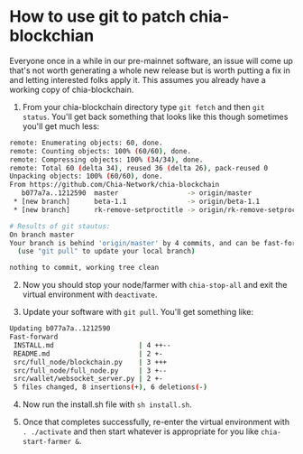# How to use git to patch chia-blockchian

Everyone once in a while in our pre-mainnet software, an issue will come up that's not worth generating a whole new release but is worth putting a fix in and letting interested folks apply it. This assumes you already have a working copy of chia-blockchain.

1. From your chia-blockchain directory type `git fetch` and then `git status`. You'll get back something that looks like this though sometimes you'll get much less:
```bash
remote: Enumerating objects: 60, done.
remote: Counting objects: 100% (60/60), done.
remote: Compressing objects: 100% (34/34), done.
remote: Total 60 (delta 34), reused 36 (delta 26), pack-reused 0
Unpacking objects: 100% (60/60), done.
From https://github.com/Chia-Network/chia-blockchain
   b077a7a..1212590  master                 -> origin/master
 * [new branch]      beta-1.1               -> origin/beta-1.1
 * [new branch]      rk-remove-setproctitle -> origin/rk-remove-setproctitle

# Results of git stautus:
On branch master
Your branch is behind 'origin/master' by 4 commits, and can be fast-forwarded.
  (use "git pull" to update your local branch)

nothing to commit, working tree clean
```

2. Now you should stop your node/farmer with `chia-stop-all` and exit the virtual environment with `deactivate`.

3. Update your software with `git pull`. You'll get something like:
```bash
Updating b077a7a..1212590
Fast-forward
 INSTALL.md                     | 4 ++--
 README.md                      | 2 +-
 src/full_node/blockchain.py    | 3 +++
 src/full_node/full_node.py     | 3 +--
 src/wallet/websocket_server.py | 2 +-
 5 files changed, 8 insertions(+), 6 deletions(-)
```
4. Now run the install.sh file with `sh install.sh`.

5. Once that completes successfully, re-enter the virtual environment with `. ./activate` and then start whatever is appropriate for you like `chia-start-farmer &`.